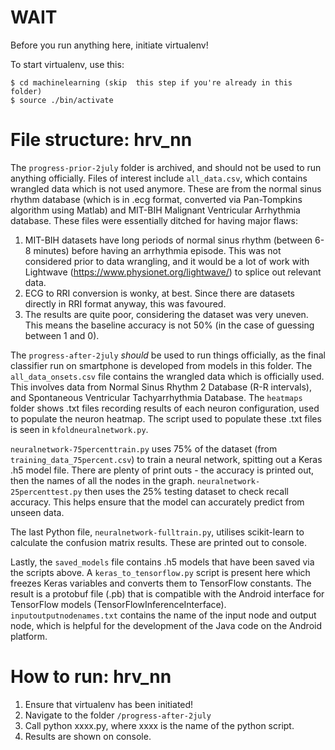 # WAIT

Before you run anything here, initiate virtualenv!

To start virtualenv, use this:

```
$ cd machinelearning (skip  this step if you're already in this folder)
$ source ./bin/activate 
```

# File structure: hrv_nn

The `progress-prior-2july` folder is archived, and should not be used to run anything officially. Files of interest include `all_data.csv`, which contains wrangled data which is not used anymore. These are from the normal sinus rhythm database (which is in .ecg format, converted via Pan-Tompkins algorithm using Matlab) and MIT-BIH Malignant Ventricular Arrhythmia database. These files were essentially ditched for having major flaws:
1. MIT-BIH datasets have long periods of normal sinus rhythm (between 6-8 minutes) before having an arrhythmia episode. This was not considered prior to data wrangling, and it would be a lot of work with Lightwave (https://www.physionet.org/lightwave/) to splice out relevant data.
2. ECG to RRI conversion is wonky, at best. Since there are datasets directly in RRI format anyway, this was favoured.
3. The results are quite poor, considering the dataset was very uneven. This means the baseline accuracy is not 50% (in the case of guessing between 1 and 0).

The `progress-after-2july` _should_ be used to run things officially, as the final classifier run on smartphone is developed from models in this folder. The `all_data_onsets.csv` file contains the wrangled data which is officially used. This involves data from Normal Sinus Rhythm 2 Database (R-R intervals), and Spontaneous Ventricular Tachyarrhythmia Database. The `heatmaps` folder shows .txt files recording results of each neuron configuration, used to populate the neuron heatmap. The script used to populate these .txt files is seen in `kfoldneuralnetwork.py`.

`neuralnetwork-75percenttrain.py` uses 75% of the dataset (from `training_data_75percent.csv`) to train a neural network, spitting out a Keras .h5 model file. There are plenty of print outs - the accuracy is printed out, then the names of all the nodes in the graph. `neuralnetwork-25percenttest.py` then uses the 25% testing dataset to check recall accuracy. This helps ensure that the model can accurately predict from unseen data.

The last Python file, `neuralnetwork-fulltrain.py`, utilises scikit-learn to calculate the confusion matrix results. These are printed out to console.

Lastly, the `saved_models` file contains .h5 models that have been saved via the scripts above. A `keras_to_tensorflow.py` script is present here which freezes Keras variables and converts them to TensorFlow constants. The result is a protobuf file (.pb) that is compatible with the Android interface for TensorFlow models (TensorFlowInferenceInterface). `inputoutputnodenames.txt` contains the name of the input node and output node, which is helpful for the development of the Java code on the Android platform.

# How to run: hrv_nn

1. Ensure that virtualenv has been initiated!
2. Navigate to the folder `/progress-after-2july`
3. Call python xxxx.py, where xxxx is the name of the python script.
4. Results are shown on console.
